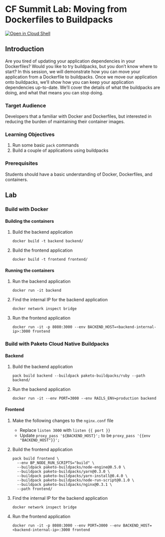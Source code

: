# CF Summit Lab: Moving from Dockerfiles to Buildpacks

[![Open in Cloud Shell](http://gstatic.com/cloudssh/images/open-btn.svg)](https://console.cloud.google.com/cloudshell/editor?cloudshell_image=gcr.io/summit-labs/paketo:latest&cloudshell_git_repo=https%3A%2F%2Fgithub.com%2Fryanmoran%2Fsummit-hands-on-labs&cloudshell_working_dir=2021%2FPaketo&cloudshell_tutorial=README.md)

## Introduction

Are you tired of updating your application dependencies in your Dockerfiles?
Would you like to try buildpacks, but you don’t know where to start? In this
session, we will demonstrate how you can move your application from a
Dockerfile to buildpacks. Once we move our application onto buildpacks, we’ll
show how you can keep your application dependencies up-to-date. We’ll cover the
details of what the buildpacks are doing, and what that means you can stop
doing.

### Target Audience

Developers that a familiar with Docker and Dockerfiles, but interested in
reducing the burden of maintaining their container images.

### Learning Objectives

1. Run some basic `pack` commands
1. Build a couple of applications using buildpacks

### Prerequisites

Students should have a basic understanding of Docker, Dockerfiles, and containers.

## Lab

### Build with Docker

#### Building the containers
1. Build the backend application
   ```
   docker build -t backend backend/
   ```

1. Build the frontend application
   ```
   docker build -t frontend frontend/
   ```

#### Running the containers

1. Run the backend application
   ```
   docker run -it backend
   ```

1. Find the internal IP for the backend application
   ```
   docker network inspect bridge
   ```

1. Run the frontend application
   ```
   docker run -it -p 8080:3000 --env BACKEND_HOST=<backend-internal-ip>:3000 frontend
   ```


### Build with Paketo Cloud Native Buildpacks

#### Backend

1. Build the backend application
   ```
   pack build backend --buildpack paketo-buildpacks/ruby --path backend/
   ```

1. Run the backend application
   ```
   docker run -it --env PORT=3000 --env RAILS_ENV=production backend
   ```


#### Frontend

1. Make the following changes to the `nginx.conf` file
   - Replace `listen 3000` with `listen {{ port }}`
   - Update `proxy_pass '${BACKEND_HOST}';` to be `proxy_pass '{{env "BACKEND_HOST"}}';`

1. Build the frontend application
   ```
   pack build frontend \
     --env BP_NODE_RUN_SCRIPTS="build" \
     --buildpack paketo-buildpacks/node-engine@0.5.0 \
     --buildpack paketo-buildpacks/yarn@0.3.0 \
     --buildpack paketo-buildpacks/yarn-install@0.4.0 \
     --buildpack paketo-buildpacks/node-run-script@0.1.0 \
     --buildpack paketo-buildpacks/nginx@0.3.1 \
     --path frontend/
   ```

1. Find the internal IP for the backend application
   ```
   docker network inspect bridge
   ```

1. Run the frontend application
   ```
   docker run -it -p 8080:3000 --env PORT=3000 --env BACKEND_HOST=<backend-internal-ip>:3000 frontend
   ```
